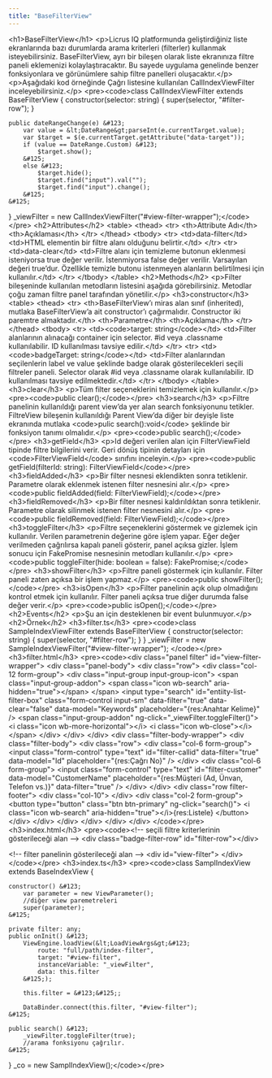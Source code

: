 ```yaml
---
title: "BaseFilterView"
---
```


&lt;h1&gt;BaseFilterView&lt;/h1&gt;
&lt;p&gt;Licrus IQ platformunda geliştirdiğiniz liste ekranlarında bazı durumlarda arama kriterleri (filterler) kullanmak isteyebilirsiniz. BaseFilterView, ayrı bir bileşen olarak liste ekranınıza filtre paneli eklemenizi kolaylaştıracaktır. Bu sayede uygulama genelinde benzer fonksiyonlara ve görünümlere sahip filtre panelleri oluşacaktır.&lt;/p&gt;
&lt;p&gt;Aşağıdaki kod örneğinde Çağrı listesine kullanılan CallIndexViewFilter inceleyebilirsiniz.&lt;/p&gt;
&lt;pre&gt;&lt;code&gt;class CallIndexViewFilter extends BaseFilterView &#123;
    constructor(selector: string) &#123;
        super(selector, "#filter-row");
    &#125;

    public dateRangeChange(e) &#123;
        var value = &lt;DateRange&gt;parseInt(e.currentTarget.value);
        var $target = $(e.currentTarget.getAttribute("data-target"));
        if (value == DateRange.Custom) &#123;
            $target.show();
        &#125;
        else &#123;
            $target.hide();
            $target.find("input").val("");
            $target.find("input").change();
        &#125;
    &#125;

&#125;
_viewFilter = new CallIndexViewFilter("#view-filter-wrapper");&lt;/code&gt;&lt;/pre&gt;
&lt;h2&gt;Attributes&lt;/h2&gt;
&lt;table&gt;
&lt;thead&gt;
&lt;tr&gt;
&lt;th&gt;Attribute Adı&lt;/th&gt;
&lt;th&gt;Açıklaması&lt;/th&gt;
&lt;/tr&gt;
&lt;/thead&gt;
&lt;tbody&gt;
&lt;tr&gt;
&lt;td&gt;data-filter&lt;/td&gt;
&lt;td&gt;HTML elementin bir filtre alanı olduğunu belirtir.&lt;/td&gt;
&lt;/tr&gt;
&lt;tr&gt;
&lt;td&gt;data-clear&lt;/td&gt;
&lt;td&gt;Filtre alanı için temizleme butonun eklenmesi isteniyorsa true değer verilir. İstenmiyorsa false değer verilir. Varsayılan değeri true&#8217;dur. Özellikle temizle butonu istenmeyen alanların belirtilmesi için kullanılır.&lt;/td&gt;
&lt;/tr&gt;
&lt;/tbody&gt;
&lt;/table&gt;
&lt;h2&gt;Methods&lt;/h2&gt;
&lt;p&gt;Filter bileşeninde kullanılan metodların listesini aşağıda görebilirsiniz. Metodlar çoğu zaman filtre panel tarafından yönetilir.&lt;/p&gt;
&lt;h3&gt;constructor&lt;/h3&gt;
&lt;table&gt;
&lt;thead&gt;
&lt;tr&gt;
&lt;th&gt;BaseFilterView&#8217;ı miras alan sınıf (inherited), mutlaka BaseFilterView&#8217;a ait constructor&#8217;ı çağırmalıdır. Constructor iki paremtre almaktadır.&lt;/th&gt;
&lt;th&gt;Parametre&lt;/th&gt;
&lt;th&gt;Açıklama&lt;/th&gt;
&lt;/tr&gt;
&lt;/thead&gt;
&lt;tbody&gt;
&lt;tr&gt;
&lt;td&gt;&lt;code&gt;target: string&lt;/code&gt;&lt;/td&gt;
&lt;td&gt;Filter alanlarının alınacağı container için selector. #id veya .classname kullanılabilir. ID kullanılması tavsiye edilir.&lt;/td&gt;
&lt;/tr&gt;
&lt;tr&gt;
&lt;td&gt;&lt;code&gt;badgeTarget: string&lt;/code&gt;&lt;/td&gt;
&lt;td&gt;Filter alanlarından seçilenlerin label ve value şeklinde badge olarak gösterilecekleri seçili filtreler paneli. Selector olarak #id veya .classname olarak kullanılabilir. ID kullanılması tavsiye edilmektedir.&lt;/td&gt;
&lt;/tr&gt;
&lt;/tbody&gt;
&lt;/table&gt;
&lt;h3&gt;clear&lt;/h3&gt;
&lt;p&gt;Tüm filter seçeneklerini temizlemek için kullanılır.&lt;/p&gt;
&lt;pre&gt;&lt;code&gt;public clear();&lt;/code&gt;&lt;/pre&gt;
&lt;h3&gt;search&lt;/h3&gt;
&lt;p&gt;Filtre panelinin kullanıldığı parent view&#8217;da yer alan search fonksiyonunu tetikler. FiltreView bileşenin kullanıldığı Parent View&#8217;da diğer bir deyişle liste ekranında mutlaka &lt;code&gt;pulic search():void&lt;/code&gt; şeklinde bir fonksiyon tanımı olmalıdır.&lt;/p&gt;
&lt;pre&gt;&lt;code&gt;public search();&lt;/code&gt;&lt;/pre&gt;
&lt;h3&gt;getField&lt;/h3&gt;
&lt;p&gt;Id değeri verilen alan için FilterViewField tipinde filtre bilgilerini verir. Geri dönüş tipinin detayları için &lt;code&gt;FilterViewField&lt;/code&gt; sınıfını inceleyin.&lt;/p&gt;
&lt;pre&gt;&lt;code&gt;public getField(filterId: string): FilterViewField&lt;/code&gt;&lt;/pre&gt;
&lt;h3&gt;fieldAdded&lt;/h3&gt;
&lt;p&gt;Bir filter nesnesi eklendikten sonra tetiklenir. Parametre olarak eklenmek istenen filter nesnesini alır.&lt;/p&gt;
&lt;pre&gt;&lt;code&gt;public fieldAdded(field: FilterViewField);&lt;/code&gt;&lt;/pre&gt;
&lt;h3&gt;fieldRemoved&lt;/h3&gt;
&lt;p&gt;Bir filter nesnesi kaldırıldıktan sonra tetiklenir. Parametre olarak silinmek istenen filter nesnesini alır.&lt;/p&gt;
&lt;pre&gt;&lt;code&gt;public fieldRemoved(field: FilterViewField);&lt;/code&gt;&lt;/pre&gt;
&lt;h3&gt;toggleFilter&lt;/h3&gt;
&lt;p&gt;Filtre seçeneklerini göstermek ve gizlemek için kullanılır. Verilen parametrenin değerine göre işlem yapar. Eğer değer verilmeden çağrılırsa kapalı paneli gösterir, panel açıksa gizler. İşlem sonucu için FakePromise nesnesinin metodları kullanılır.&lt;/p&gt;
&lt;pre&gt;&lt;code&gt;public toggleFilter(hide: boolean = false): FakePromise;&lt;/code&gt;&lt;/pre&gt;
&lt;h3&gt;showFilter&lt;/h3&gt;
&lt;p&gt;Filtre paneli göstermek için kullanılır. Filter paneli zaten açıksa bir işlem yapmaz.&lt;/p&gt;
&lt;pre&gt;&lt;code&gt;public showFilter();&lt;/code&gt;&lt;/pre&gt;
&lt;h3&gt;isOpen&lt;/h3&gt;
&lt;p&gt;Filter panelinin açık olup olmadığını kontrol etmek için kullanılır. Filter paneli açıksa true diğer durumda false değer verir.&lt;/p&gt;
&lt;pre&gt;&lt;code&gt;public isOpen();&lt;/code&gt;&lt;/pre&gt;
&lt;h2&gt;Events&lt;/h2&gt;
&lt;p&gt;Şu an için desteklenen bir event bulunmuyor.&lt;/p&gt;
&lt;h2&gt;Örnek&lt;/h2&gt;
&lt;h3&gt;filter.ts&lt;/h3&gt;
&lt;pre&gt;&lt;code&gt;class SampleIndexViewFilter extends BaseFilterView &#123;
    constructor(selector: string) &#123;
        super(selector, "#filter-row");
    &#125;
&#125;
_viewFilter = new SampleIndexViewFilter("#view-filter-wrapper");
&lt;/code&gt;&lt;/pre&gt;
&lt;h3&gt;filter.html&lt;/h3&gt;
&lt;pre&gt;&lt;code&gt;&lt;div class="panel filter" id="view-filter-wrapper"&gt;
    &lt;div class="panel-body"&gt;
        &lt;div class="row"&gt;
            &lt;div class="col-12 form-group"&gt;
                &lt;div class="input-group input-group-icon"&gt;
                    &lt;span class="input-group-addon"&gt;
                        &lt;span class="icon wb-search" aria-hidden="true"&gt;&lt;/span&gt;
                    &lt;/span&gt;
                    &lt;input type="search" id="entiity-list-filter-box" class="form-control input-sm" data-filter="true" data-clear="false" data-model="Keywords" placeholder="&#123;res:Anahtar Kelime&#125;" /&gt;
                    &lt;span class="input-group-addon" ng-click="_viewFilter.toggleFilter()"&gt;
                        &lt;i class="icon wb-more-horizontal"&gt;&lt;/i&gt;
                        &lt;i class="icon wb-close"&gt;&lt;/i&gt;
                    &lt;/span&gt;
                &lt;/div&gt;
            &lt;/div&gt;
        &lt;/div&gt;
        &lt;div class="filter-body-wrapper"&gt;
            &lt;div class="filter-body"&gt;
                &lt;div class="row"&gt;
                    &lt;div class="col-6 form-group"&gt;
                        &lt;input class="form-control" type="text" id="filter-callid" data-filter="true" data-model="Id" placeholder="&#123;res:Çağrı No&#125;" /&gt;
                    &lt;/div&gt;
                    &lt;div class="col-6 form-group"&gt;
                        &lt;input class="form-control" type="text" id="filter-customer" data-model="CustomerName" placeholder="&#123;res:Müşteri (Ad, Ünvan, Telefon vs.)&#125;" data-filter="true" /&gt;
                    &lt;/div&gt;
                &lt;/div&gt;
                &lt;div class="row filter-footer"&gt;
                    &lt;div class="col-10"&gt;
                    &lt;/div&gt;
                    &lt;div class="col-2 form-group"&gt;
                        &lt;button type="button" class="btn btn-primary" ng-click="search()"&gt;
                            &lt;i class="icon wb-search" aria-hidden="true"&gt;&lt;/i&gt;&#123;res:Listele&#125;
                        &lt;/button&gt;
                    &lt;/div&gt;
                &lt;/div&gt;
            &lt;/div&gt;
        &lt;/div&gt;
    &lt;/div&gt;
&lt;/div&gt;
&lt;/code&gt;&lt;/pre&gt;
&lt;h3&gt;index.html&lt;/h3&gt;
&lt;pre&gt;&lt;code&gt;&lt;!-- seçili filtre kriterlerinin gösterileceği alan --&gt;
&lt;div class="badge-filter-row" id="filter-row"&gt;&lt;/div&gt;

&lt;!-- filter panelinin gösterileceği alan --&gt;
&lt;div id="view-filter"&gt; &lt;/div&gt;
&lt;/code&gt;&lt;/pre&gt;
&lt;h3&gt;index.ts&lt;/h3&gt;
&lt;pre&gt;&lt;code&gt;class SamplIndexView extends BaseIndexView &#123;

    constructor() &#123;
        var parameter = new ViewParameter();
        //diğer view paremetreleri
        super(parameter);
    &#125;

    private filter: any;
    public onInit() &#123;
        ViewEngine.loadView(&lt;LoadViewArgs&gt;&#123;
            route: "full/path/index-filter",
            target: "#view-filter",
            instanceVariable: "_viewFilter",
            data: this.filter
        &#125;);

        this.filter = &#123;&#125;;

        DataBinder.connect(this.filter, "#view-filter");
    &#125;

    public search() &#123;
        _viewFilter.toggleFilter(true);
        //arama fonksiyonu çağrılır.
    &#125;
&#125;
_co = new SamplIndexView();&lt;/code&gt;&lt;/pre&gt;

